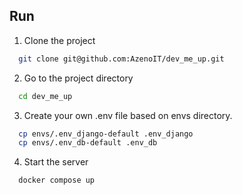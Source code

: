 ## Run

1. Clone the project

```bash
  git clone git@github.com:AzenoIT/dev_me_up.git
```

2. Go to the project directory

```bash
  cd dev_me_up
```

3. Create your own .env file based on envs directory.

```bash
  cp envs/.env_django-default .env_django
  cp envs/.env_db-default .env_db
```

4. Start the server

```bash
  docker compose up
```